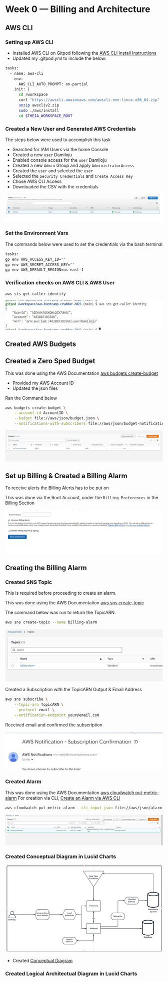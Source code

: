 # Week 0 — Billing and Architecture

## AWS CLI

### Setting up AWS CLI
- Installed AWS CLI on Gitpod following the [AWS CLI Install Instructions](https://docs.aws.amazon.com/cli/latest/userguide/getting-started-install.html)
- Updated my .gitpod.yml to include the below:

```sh
tasks:
  - name: aws-cli
    env:
      AWS_CLI_AUTO_PROMPT: on-partial
    init: |
      cd /workspace
      curl "https://awscli.amazonaws.com/awscli-exe-linux-x86_64.zip" -o "awscliv2.zip"
      unzip awscliv2.zip
      sudo ./aws/install
      cd $THEIA_WORKSPACE_ROOT
```

### Created a New User and Generated AWS Credentials

The steps below were used to accomplish this task

- Searched for IAM Users via the home Console
- Created a new `user` Damiloju
- Enabled console access for the `user` Damiloju
- Created a new `Admin` Group and apply `AdministratorAccess`
- Created the `user` and selected the `user`
- Selected the `Security Credentials` and `Create Access Key`
- Chose AWS CLI Access
- Downloaded the CSV with the credentials

![User Graphic](https://github.com/Damiloju123/aws-bootcamp-cruddur-2023/blob/3a2a0fad875a758d5e3b0c7b4a175b6b3ed0bb6c/_docs/assets/Users.JPG)


### Set the Environment Vars

The commands below were used to set the credentials via the bash terminal

```sh
tasks:
gp env AWS_ACCESS_KEY_ID=""
gp env AWS_SECRET_ACCESS_KEY=""
gp env AWS_DEFAULT_REGION=us-east-1
```

### Verification checks on AWS CLI & AWS User

```sh
aws sts get-caller-identity
```

![User Graphic](https://github.com/Damiloju123/aws-bootcamp-cruddur-2023/blob/3a2a0fad875a758d5e3b0c7b4a175b6b3ed0bb6c/_docs/assets/STS.JPG)

## Created AWS Budgets

## Created a Zero Sped Budget

This was done using the AWS Documentation [aws budgets create-budget](https://docs.aws.amazon.com/cli/latest/reference/budgets/create-budget.html)

- Provided my AWS Account ID
- Updated the json files

Ran the Command below

```sh
aws budgets create-budget \
    --account-id AccountID \
    --budget file://aws/json/budget.json \
    --notifications-with-subscribers file://aws/json/budget-notifications-with-subscribers.json
```

![User Graphic](https://github.com/Damiloju123/aws-bootcamp-cruddur-2023/blob/3a2a0fad875a758d5e3b0c7b4a175b6b3ed0bb6c/_docs/assets/Budget.JPG)


## Set up Billing & Created a Billing Alarm

To receive alerts the Billing Alerts has to be put on

This was done via the Root Account, under the `Billing Preferences` in the Billing Section

![User Graphic](https://github.com/Damiloju123/aws-bootcamp-cruddur-2023/blob/3a2a0fad875a758d5e3b0c7b4a175b6b3ed0bb6c/_docs/assets/Billing.JPG)



## Creating the Billing Alarm

### Created SNS Topic

This is required before proceeding to create an alarm.

This was done using the AWS Documentation [aws sns create-topic](https://docs.aws.amazon.com/cli/latest/reference/sns/create-topic.html)

The command below was run to return the TopicARN.

```sh
aws sns create-topic --name billing-alarm
```
![User Graphic](https://github.com/Damiloju123/aws-bootcamp-cruddur-2023/blob/3a2a0fad875a758d5e3b0c7b4a175b6b3ed0bb6c/_docs/assets/Topics.JPG)

Created a Subscription with the TopicARN Output & Email Address

```sh
aws sns subscribe \
    --topic-arn TopicARN \
    --protocol email \
    --notification-endpoint your@email.com
```

Received email and confirmed the subscription

![User Graphic](https://github.com/Damiloju123/aws-bootcamp-cruddur-2023/blob/3a2a0fad875a758d5e3b0c7b4a175b6b3ed0bb6c/_docs/assets/SNS.JPG)

### Created Alarm

This was done using the AWS Documentation [aws cloudwatch put-metric-alarm](https://docs.aws.amazon.com/cli/latest/reference/cloudwatch/put-metric-alarm.html)
For creation via CLI, [Create an Alarm via AWS CLI](https://aws.amazon.com/premiumsupport/knowledge-center/cloudwatch-estimatedcharges-alarm/)

```sh
aws cloudwatch put-metric-alarm --cli-input-json file://aws/json/alarm_config.json
```

![User Graphic](https://github.com/Damiloju123/aws-bootcamp-cruddur-2023/blob/3a2a0fad875a758d5e3b0c7b4a175b6b3ed0bb6c/_docs/assets/Alarm.JPG)


### Created Conceptual Diagram in Lucid Charts

![image](https://github.com/Damiloju123/aws-bootcamp-cruddur-2023/blob/6056a8a3e71953a9ed5c524c66c3178c862fff54/_docs/assets/Napkin.JPG)

- Created [Conceptual Diagram](https://lucid.app/lucidchart/invitations/accept/inv_b8735dcc-9946-4f64-84e2-72d524e319d6)

### Created Logical Architectual Diagram in Lucid Charts
